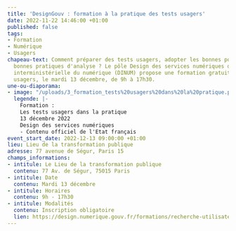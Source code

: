 ```yaml
---
title: 'DesignGouv : formation à la pratique des tests usagers'
date: 2022-11-22 14:46:00 +01:00
published: false
tags:
- Formation
- Numérique
- Usagers
chapeau-text: Comment préparer des tests usagers, adopter les bonnes postures et les
  bonnes pratiques d'analyse ? Le pôle Design des services numériques de la direction
  interministérielle du numérique (DINUM) propose une formation gratuite aux tests
  usagers, le mardi 13 décembre, de 9h à 17h30.
une-ou-diaporama:
- image: "/uploads/3_formation_tests%20usagers%20dans%20la%20pratique.png"
  legende: |-
    Formation :
    Les tests usagers dans la pratique
    13 décembre 2022
    Design des services numériques
    - Contenu officiel de l'Etat français
event_start_date: 2022-12-13 09:00:00 +01:00
lieu: Lieu de la transformation publique
adresse: 77 avenue de Ségur, Paris 15
champs_informations:
- intitule: Le Lieu de la transformation publique
  contenu: 77 Av. de Ségur, 75015 Paris
- intitule: Date
  contenu: Mardi 13 décembre
- intitule: Horaires
  contenu: 9h - 17h30
- intitule: Modalités
  contenu: Inscription obligatoire
  lien: https://design.numerique.gouv.fr/formations/recherche-utilisateur/atelier-test-usager/
---
```


